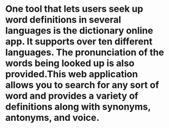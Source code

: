 <h1>One tool that lets users seek up word definitions in several languages is the dictionary online app. It supports over ten different languages. The pronunciation of the words being looked up is also provided.This web application allows you to search for any sort of word and provides a variety of definitions along with synonyms, antonyms, and voice.</h1>
